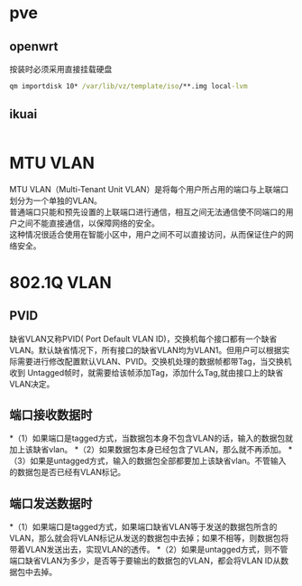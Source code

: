 
# pve

## openwrt

按装时必须采用直接挂载硬盘

```cmd
qm importdisk 10* /var/lib/vz/template/iso/**.img local-lvm
```

## ikuai

```

```

# MTU VLAN

MTU VLAN（Multi-Tenant Unit VLAN）是将每个用户所占用的端口与上联端口划分为一个单独的VLAN。  
普通端口只能和预先设置的上联端口进行通信，相互之间无法通信使不同端口的用户之间不能直接通信，以保障网络的安全。  
这种情况很适合使用在智能小区中，用户之间不可以直接访问，从而保证住户的网络安全。

# 802.1Q VLAN

## PVID

缺省VLAN又称PVID( Port Default VLAN ID)，交换机每个接口都有一个缺省VLAN。默认缺省情况下，所有接口的缺省VLAN均为VLAN1。但用户可以根据实际需要进行修改配置默认VLAN、PVID。交换机处理的数据帧都带Tag，当交换机收到 Untagged帧时，就需要给该帧添加Tag，添加什么Tag,就由接口上的缺省VLAN决定。

## 端口接收数据时

*（1）如果端口是tagged方式，当数据包本身不包含VLAN的话，输入的数据包就加上该缺省vlan。
*（2）如果数据包本身已经包含了VLAN，那么就不再添加。
*（3）如果是untagged方式，输入的数据包全部都要加上该缺省vlan。不管输入的数据包是否已经有VLAN标记。

## 端口发送数据时

*（1）如果端口是tagged方式，如果端口缺省VLAN等于发送的数据包所含的VLAN，那么就会将VLAN标记从发送的数据包中去掉；如果不相等，则数据包将带着VLAN发送出去，实现VLAN的透传。
*（2）如果是untagged方式，则不管端口缺省VLAN为多少，是否等于要输出的数据包的VLAN，都会将VLAN ID从数据包中去掉。
